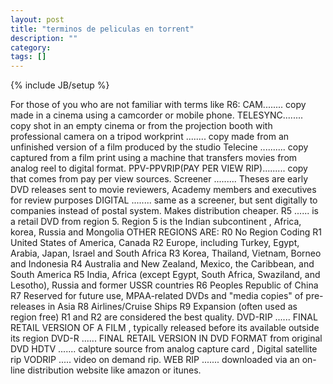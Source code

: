 ```yaml
---
layout: post
title: "terminos de peliculas en torrent"
description: ""
category: 
tags: []
---
```

{% include JB/setup %}


For those of you who are not familiar with terms like R6:
CAM........ copy made in a cinema using a camcorder or mobile phone.
TELESYNC........ copy shot in an empty cinema or from the projection booth with professional camera on a tripod
workprint ........ copy made from an unfinished version of a film produced by the studio
Telecine .......... copy captured from a film print using a machine that transfers movies from analog reel to digital format.
PPV-PPVRIP(PAY PER VIEW RIP)......... copy that comes from pay per view sources.
Screener ......... Theses are early DVD releases sent to movie reviewers, Academy members and executives for review purposes
DIGITAL ........ same as a screener, but sent digitally to companies instead of postal system. Makes distribution cheaper.
R5 ...... is a retail DVD from region 5. Region 5 is the Indian subcontinent , Africa, korea, Russia and Mongolia
OTHER REGIONS ARE:
R0 No Region Coding 
R1 United States of America, Canada 
R2 Europe, including Turkey, Egypt, Arabia, Japan, Israel and South Africa 
R3 Korea, Thailand, Vietnam, Borneo and Indonesia 
R4 Australia and New Zealand, Mexico, the Caribbean, and South America 
R5 India, Africa (except Egypt, South Africa, Swaziland, and Lesotho), Russia and former USSR countries 
R6 Peoples Republic of China 
R7 Reserved for future use, MPAA-related DVDs and "media copies" of pre-releases in Asia 
R8 Airlines/Cruise Ships 
R9 Expansion (often used as region free)
R1 and R2 are considered the best quality.
DVD-RIP ...... FINAL RETAIL VERSION OF A FILM , typically released before its available outside its region
DVD-R ...... FINAL RETAIL VERSION IN DVD FORMAT from original DVD
HDTV ....... calpture source from analog capture card , Digital satellite rip
VODRIP ..... video on demand rip. 
WEB RIP ....... downloaded via an on-line distribution website like amazon or itunes.
